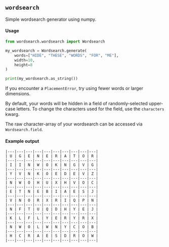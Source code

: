 ## `wordsearch`

Simple wordsearch generator using numpy.

#### Usage

```python
from wordsearch.wordsearch import Wordsearch

my_wordsearch = Wordsearch.generate(
    words=["HIDE", "THESE", "WORDS", "FOR", "ME"],
    width=10,
    height=8
)

print(my_wordsearch.as_string())
```

If you encounter a `PlacementError`, try using fewer words or larger dimensions.

By default, your words will be hidden in a field of randomly-selected upper-case letters. To change the characters used for the field, use the `characters` kwarg.

The raw character-array of your wordsearch can be accessed via `Wordsearch.field`.

#### Example output

```
|---|---|---|---|---|---|---|---|---|---|
| U | G | E | N | E | R | A | T | O | R |
|---|---|---|---|---|---|---|---|---|---|
| I | I | N | W | O | K | N | G | V | G |
|---|---|---|---|---|---|---|---|---|---|
| Y | V | N | K | O | E | D | E | V | Z |
|---|---|---|---|---|---|---|---|---|---|
| N | W | O | H | U | X | H | V | O | C |
|---|---|---|---|---|---|---|---|---|---|
| E | T | N | E | B | I | A | E | S | J |
|---|---|---|---|---|---|---|---|---|---|
| V | N | O | R | X | R | I | Q | P | N |
|---|---|---|---|---|---|---|---|---|---|
| N | F | T | U | Q | D | H | Y | E | J |
|---|---|---|---|---|---|---|---|---|---|
| K | L | F | L | Y | E | R | Y | R | X |
|---|---|---|---|---|---|---|---|---|---|
| N | W | O | L | W | N | Y | C | O | B |
|---|---|---|---|---|---|---|---|---|---|
| H | C | R | A | E | S | D | R | O | W |
|---|---|---|---|---|---|---|---|---|---|
```
